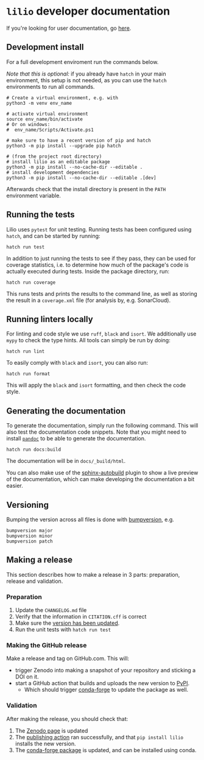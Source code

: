 # `lilio` developer documentation

If you're looking for user documentation, go [here](readme_link.rst).

## Development install
For a full development enviroment run the commands below.

*Note that this is optional:* if you already have `hatch` in your main environment, this setup is not needed, as you can use the `hatch` environments to run all commands.

```shell
# Create a virtual environment, e.g. with
python3 -m venv env_name

# activate virtual environment
source env_name/bin/activate
# Or on windows:
#  env_name/Scripts/Activate.ps1

# make sure to have a recent version of pip and hatch
python3 -m pip install --upgrade pip hatch

# (from the project root directory)
# install lilio as an editable package
python3 -m pip install --no-cache-dir --editable .
# install development dependencies
python3 -m pip install --no-cache-dir --editable .[dev]
```

Afterwards check that the install directory is present in the `PATH` environment variable.

## Running the tests

Lilio uses `pytest` for unit testing. Running tests has been configured using `hatch`, and can be started by running:

```shell
hatch run test
```

In addition to just running the tests to see if they pass, they can be used for coverage statistics, i.e. to determine how much of the package's code is actually executed during tests.
Inside the package directory, run:

```shell
hatch run coverage
```

This runs tests and prints the results to the command line, as well as storing the result in a `coverage.xml` file (for analysis by, e.g. SonarCloud).

## Running linters locally

For linting and code style we use `ruff`, `black` and `isort`. We additionally use `mypy` to check the type hints.
All tools can simply be run by doing:

```shell
hatch run lint
```

To easily comply with `black` and `isort`, you can also run:

```shell
hatch run format
```

This will apply the `black` and `isort` formatting, and then check the code style.

## Generating the documentation
To generate the documentation, simply run the following command. This will also test the documentation code snippets. Note that you might need to install [`pandoc`](https://pandoc.org/) to be able to generate the documentation.

```shell
hatch run docs:build
```

The documentation will be in `docs/_build/html`.

You can also make use of the [sphinx-autobuild](https://pypi.org/project/sphinx-autobuild/) plugin to show a live preview of the documentation, which can make developing the documentation a bit easier.

## Versioning

Bumping the version across all files is done with [bumpversion](https://github.com/c4urself/bump2version), e.g.

```shell
bumpversion major
bumpversion minor
bumpversion patch
```

## Making a release

This section describes how to make a release in 3 parts: preparation, release and validation.

### Preparation

1. Update the `CHANGELOG.md` file
2. Verify that the information in `CITATION.cff` is correct
3. Make sure the [version has been updated](#versioning).
4. Run the unit tests with `hatch run test`

### Making the GitHub release

Make a release and tag on GitHub.com. This will:

 - trigger Zenodo into making a snapshot of your repository and sticking a DOI on it.
 - start a GitHub action that builds and uploads the new version to [PyPI](https://pypi.org/project/lilio/).
    - Which should trigger [conda-forge](https://anaconda.org/conda-forge/lilio) to update the package as well.


### Validation

After making the release, you should check that:

1. The [Zenodo page](https://doi.org/10.5281/zenodo.7620212) is updated
1. The [publishing action](https://github.com/AI4S2S/lilio/actions/workflows/python-publish.yml) ran successfully, and that `pip install lilio` installs the new version.
1. The [conda-forge package](https://anaconda.org/conda-forge/lilio) is updated, and can be installed using conda.
